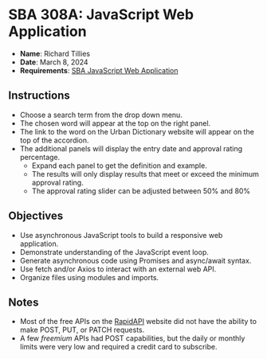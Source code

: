 # SBA 308A: JavaScript Web Application

* **Name**: Richard Tillies
* **Date**: March 8, 2024
* **Requirements**: [SBA JavaScript Web Application](docs/sba-js-web-application.pdf)

## Instructions

* Choose a search term from the drop down menu.
* The chosen word will appear at the top on the right panel.
* The link to the word on the Urban Dictionary website will appear on the top of the accordion.
* The additional panels will display the entry date and approval rating percentage.
  * Expand each panel to get the definition and example.
  * The results will only display results that meet or exceed the minimum approval rating.
  * The approval rating slider can be adjusted between 50% and 80%

## Objectives

* Use asynchronous JavaScript tools to build a responsive web application.
* Demonstrate understanding of the JavaScript event loop.
* Generate asynchronous code using Promises and async/await syntax.
* Use fetch and/or Axios to interact with an external web API.
* Organize files using modules and imports.

## Notes

* Most of the free APIs on the [RapidAPI](https://rapidapi.com/hub) website did not have the ability to make POST, PUT, or PATCH requests.
* A few *freemium* APIs had POST capabilities, but the daily or monthly limits were very low and required a credit card to subscribe.